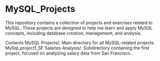 # MySQL_Projects
This repository contains a collection of projects and exercises related to MySQL. These projects are designed to help me learn and apply MySQL concepts, including database creation, management, and analysis.

Contents
MySQL Projects/: Main directory for all MySQL-related projects.
MySql_project1_SF Salaries Analysis/: Subdirectory containing the first project, focused on analyzing salary data from San Francisco.
